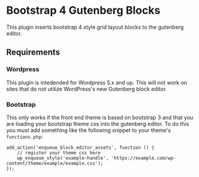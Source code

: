 # Bootstrap 4 Gutenberg Blocks
This plugin inserts bootstrap 4 style grid layout blocks to the gutenberg editor.

## Requirements
### Wordpress
This plugin is intedended for Wordpress 5.x and up. This will not work on sites that do not utilize WordPress's new Gutenberg block editor.

### Bootstrap
This only works if the front end theme is based on bootstrap 3 and that you are loading your bootstrap theme css into the gutenberg editor. To do this you must add something like the following snippet to your theme's `functions.php`:

```
add_action('enqueue_block_editor_assets', function () {
    // register your theme css here
    wp_enqueue_style('example-handle', 'https://example.com/wp-content/theme/example/example.css');
});
```
